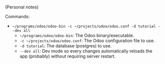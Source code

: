 (Personal notes)

Commands:
- `~/programs/odoo/odoo-bin -c ~/projects/odoo/odoo.conf -d tutorial --dev all`
    - `~/programs/odoo/odoo-bin`: The Odoo binary/executable.
    - `-c ~/projects/odoo/odoo.conf`: The Odoo configuration file to use.
    - `-d tutorial`: The database (postgres) to use.
    - `--dev all`: Dev mode so every changes automatically reloads the app (probably) without requiring server restart.